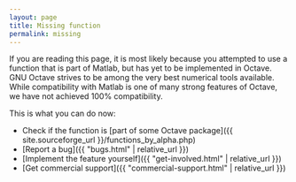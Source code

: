 ```yaml
---
layout: page
title: Missing function
permalink: missing
---
```


If you are reading this page,
it is most likely because you attempted to use a function
that is part of Matlab,
but has yet to be implemented in Octave.
GNU Octave strives to be among the very best numerical tools available.
While compatibility with Matlab is one of many strong features of Octave,
we have not achieved 100% compatibility.

This is what you can do now:

- Check if the function is
  [part of some Octave package]({{ site.sourceforge_url }}/functions_by_alpha.php)
- [Report a bug]({{ "bugs.html" | relative_url }})
- [Implement the feature yourself]({{ "get-involved.html" | relative_url }})
- [Get commercial support]({{ "commercial-support.html" | relative_url }})
